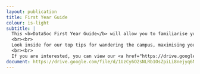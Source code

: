 ```yaml
---
layout: publication
title: First Year Guide
colour: is-light
subtitle: |
  This <b>DataSoc First Year Guide</b> will allow you to familiarise yourself with UNSW, as the transition to university can feel super daunting and confusing. In particular, if you are a data science student, you will also benefit from our overview of this flourishing degree, equipping you with the knowledge you need to get started!
  <br><br>
  Look inside for our top tips for wandering the campus, maximising your social skills, raising your WAM and padding your resum&eacute;!
  <br><br>
  If you are interested, you can view our <a href="https://drive.google.com/file/d/1Fdf56Csia7Ea3HNPSttzRIb5Cfg6z7H5/preview" style="text-decoration: underline dotted">2021 First Year Guide here</a>.
document: https://drive.google.com/file/d/1UzCy6O2sNLRb1OsZpiLi8nejyq6NMceK/preview
---
```


